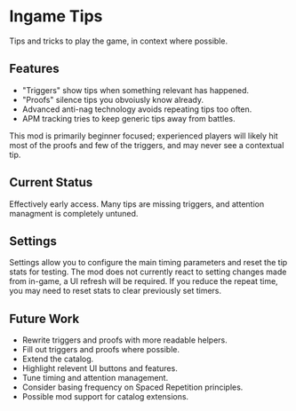 # Ingame Tips

Tips and tricks to play the game, in context where possible.

## Features

- "Triggers" show tips when something relevant has happened.
- "Proofs" silence tips you obvoiusly know already.
- Advanced anti-nag technology avoids repeating tips too often.
- APM tracking tries to keep generic tips away from battles.

This mod is primarily beginner focused; experienced players will likely hit most of the proofs and few of the triggers, and may never see a contextual tip.

## Current Status

Effectively early access.  Many tips are missing triggers, and attention managment is completely untuned.

## Settings

Settings allow you to configure the main timing parameters and reset the tip stats for testing. The mod does not currently react to setting changes made from in-game, a UI refresh will be required.  If you reduce the repeat time, you may need to reset stats to clear previously set timers.

## Future Work

- Rewrite triggers and proofs with more readable helpers.
- Fill out triggers and proofs where possible.
- Extend the catalog.
- Highlight relevent UI buttons and features.
- Tune timing and attention management.
- Consider basing frequency on Spaced Repetition principles.
- Possible mod support for catalog extensions.
